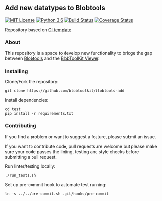 ## Add new datatypes to Blobtools

[![MIT License](https://img.shields.io/badge/license-MIT-blue.svg)](https://opensource.org/licenses/MIT)
[![Python 3.6](https://img.shields.io/badge/python-3.6-blue.svg)](https://www.python.org/downloads/release/python-360/)
[![Build Status](https://travis-ci.org/blobtoolkit/blobtools-add.svg?branch=master)](https://travis-ci.org/blobtoolkit/blobtools-add)
[![Coverage Status](https://coveralls.io/repos/github/blobtoolkit/blobtools-add/badge.svg?branch=master)](https://coveralls.io/github/blobtoolkit/blobtools-add?branch=master)

Repository based on [CI template](http://github.com/rjchallis/test)

### About

This repository is a space to develop new functionality to bridge the gap between [Blobtools](https://github.com/DRL/blobtools) and the [BlobToolKit Viewer](https://github.com/blobtoolkit/viewer).

### Installing

Clone/Fork the repository:
```
git clone https://github.com/blobtoolkit/blobtools-add
```

Install dependencies:
```
cd test
pip install -r requirements.txt
```

### Contributing

If you find a problem or want to suggest a feature, please submit an issue.

If you want to contribute code, pull requests are welcome but please make sure your code passes the linting, testing and style checks before submitting a pull request.

Run linter/testing locally:
```
./run_tests.sh
```

Set up pre-commit hook to automate test running:
```
ln -s ../../pre-commit.sh .git/hooks/pre-commit
```
